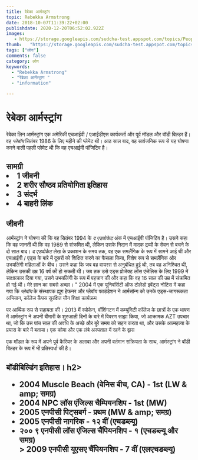```yaml
---
title: रेबेका आर्मस्ट्रांग 
topic: Rebekka Armstrong
date: 2018-10-07T11:39:22+02:00
publishdate: 2020-12-20T06:52:02.922Z
images: 
   - https://storage.googleapis.com/sudcha-test.appspot.com/topics/People/rebekka_armstrong/1.jpeg
thumb:   "https://storage.googleapis.com/sudcha-test.appspot.com/topics/People/rebekka_armstrong/thumb.jpeg"
tags: ["लोग"]
comments: false
category: लोग
keywords: 
  - "Rebekka Armstrong"
  - "रेबेका आर्मस्ट्रांग "
  - "information"

---
```

<h1> रेबेका आर्मस्ट्रांग </h1> <p> </p> <p> रेबेका लिन आर्मस्ट्रांग एक अमेरिकी एचआईवी / एआईडीएस कार्यकर्ता और पूर्व मॉडल और बॉडी बिल्डर हैं। वह <i> प्लेबॉय </i> सितंबर 1986 के लिए महीने की प्लेमेट थी। आठ साल बाद, वह सार्वजनिक रूप से यह घोषणा करने वाली पहली प्लेमेट थी कि वह एचआईवी पॉजिटिव है। </p> <h2> सामग्री </h2: <। ul> <li> 1 जीवनी </li> <li> 2 शरीर सौष्ठव प्रतियोगिता इतिहास </li> <li> 3 संदर्भ </li> <li> 4 बाहरी लिंक </li> </ul> <h2> जीवनी </h2> <p> आर्मस्ट्रांग ने घोषणा की कि वह सितंबर 1994 के <i> द एडवोकेट </i> अंक में एचआईवी पॉजिटिव है। उसने कहा कि वह जानती थी कि वह 1989 से संक्रमित थी, लेकिन उसके निदान में मादक द्रव्यों के सेवन से बचने के दो साल बाद। <I> द एडवोकेट </i> लेख के प्रकाशन के समय तक, वह एक समलैंगिक के रूप में सामने आई थी और एचआईवी / एड्स के बारे में दूसरों को शिक्षित करने का फैसला किया, विशेष रूप से समलैंगिक और उभयलिंगी महिलाओं के बीच। उसने कहा कि जब वह वायरस से अनुबंधित हुई थी, तब वह अनिश्चित थी, लेकिन उसकी उम्र 16 वर्ष की हो सकती थी। जब तक उसे एड्स प्रोजेक्ट लॉस एंजेलिस के लिए 1999 में साक्षात्कार दिया गया, उसने उभयलिंगी के रूप में पहचान की और कहा कि वह 16 साल की उम्र में संक्रमित हो गई थी। मेरे ज्ञान का सबसे अच्छा। " 2004 में एक यूनिवर्सिटी ऑफ टोलेडो इवेंट्स नोटिस में कहा गया कि <i> प्लेबॉय </i> के संस्थापक ह्यूग हेफनर और प्लेबॉय फाउंडेशन ने आर्मसॉन्ग को उनके एड्स-जागरूकता अभियान, कॉलेज कैंपस सुरक्षित यौन शिक्षा कार्यक्रम </p> <p> पर आर्थिक रूप से सहायता की। 2013 में स्पोकेन, वॉशिंगटन में कम्युनिटी कॉलेज के छात्रों के एक भाषण में आर्मस्ट्रांग ने अपनी बीमारी के शुरुआती दिनों के बारे में विवरण साझा किया, जो आक्रामक AZT उपचार था, जो कि उस पांच साल की अवधि के अच्छे और बुरे समय को सहन करता था, और उसके आत्महत्या के प्रयास के बारे में बताया। एक कोमा और एक लंबे अस्पताल में रहने के द्वारा </p> <p> एक मॉडल के रूप में अपने पूर्व कैरियर के अलावा और अपनी वर्तमान सक्रियता के साथ, आर्मस्ट्रांग ने बॉडी बिल्डर के रूप में भी प्रतिस्पर्धा की है। </p> <h2> बॉडीबिल्डिंग इतिहास। h2> <ul> <li> 2004 Muscle Beach (वेनिस बीच, CA) - 1st (LW & amp; समग्र) </li> <li> 2004 NPC लॉस एंजिल्स चैम्पियनशिप - 1st (MW) </li> <li> 2005 एनपीसी पिट्सबर्ग - प्रथम (MW & amp; समग्र) </li> <li> 2005 एनपीसी नागरिक - १२ वीं (एचडब्ल्यू) </li> <li> २०० ९ एनपीसी लॉस एंजिल्स चैंपियनशिप - १ (एचडब्ल्यू और समग्र) </li> > 2009 एनपीसी यूएसए चैंपियनशिप - 7 वीं (एलएचडब्ल्यू) </li> </ul> 